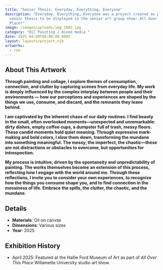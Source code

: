 ```yaml
---
title: "Senior Thesis: Everyday, Everything, Everyone"
description: "Everyday, Everything, Everyone was a project created as part of my
  senior thesis to be displayed in the senior art group show: All Over This
  Place!"
image: /images/uploads/img_2803.jpg
category: "Oil Painting / mixed media "
date: 2025-04-09T00:00:00.000Z
layout: layouts/project.njk
artworks:
  - roe
---
```

## About This Artwork

**Through painting and collage, I explore themes of consumption, connection, and clutter by capturing scenes from everyday life. My work is deeply influenced by the complex interplay between people and their environments — how our perceptions and experiences are shaped by the things we use, consume, and discard, and the remnants they leave behind.** 

**I am captivated by the inherent chaos of our daily routines. I find beauty in the small, often overlooked moments—unexpected and unremarkable: dirty dishes, empty coffee cups, a dumpster full of trash, messy floors. These candid moments hold quiet meaning. Through expressive mark-making and bold colors, I slow them down, transforming the mundane into something meaningful. The messy, the imperfect, the chaotic—these are not distractions or obstacles to overcome, but opportunities for introspection.**

**My process is intuitive, driven by the spontaneity and unpredictability of painting. The works themselves become an extension of this process, reflecting how I engage with the world around me. Through these reflections, I invite you to consider your own experiences, to recognize how the things you consume shape you, and to find connection in the messiness of life. Embrace the spills, the clutter, the chaotic, and the mundane.** 



## Details

* **Materials**: Oil on canvas
* **Dimensions**: Various sizes
* **Year**: 2025

## Exhibition History

* April 2025: Featured at the Hallie Ford Museum of Art as part of *All Over This Place* Willamette University studio art show.
